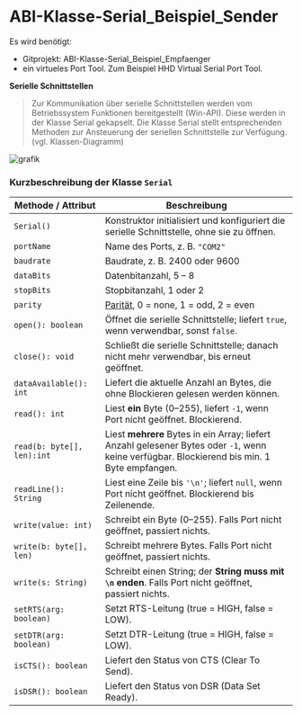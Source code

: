 # ABI-Klasse-Serial_Beispiel_Sender

Es wird benötigt:<br> 
- Gitprojekt: ABI-Klasse-Serial_Beispiel_Empfaenger<br>
- ein virtueles Port Tool. Zum Beispiel HHD Virtual Serial Port Tool.<br>

**Serielle Schnittstellen**
> Zur Kommunikation über serielle Schnittstellen werden vom
> Betriebssystem Funktionen bereitgestellt (Win-API). Diese werden in
> der Klasse Serial gekapselt. Die Klasse Serial stellt entsprechenden
> Methoden zur Ansteuerung der seriellen Schnittstelle zur Verfügung.
> (vgl. Klassen-Diagramm)

![grafik](https://user-images.githubusercontent.com/78038701/221399201-10c8095e-9b97-4f6f-94dc-dc90f0707711.png)

### Kurzbeschreibung der Klasse `Serial`

| Methode / Attribut        | Beschreibung |
|---------------------------|--------------|
| `Serial()`                | Konstruktor initialisiert und konfiguriert die serielle Schnittstelle, ohne sie zu öffnen. |
| `portName`                | Name des Ports, z. B. `"COM2"` |
| `baudrate`                | Baudrate, z. B. 2400 oder 9600 |
| `dataBits`                | Datenbitanzahl, 5 – 8 |
| `stopBits`                | Stopbitanzahl, 1 oder 2 |
| `parity`                  | [Parität](https://de.wikipedia.org/wiki/Parit%C3%A4tsbit), 0 = none, 1 = odd, 2 = even |
| `open(): boolean`         | Öffnet die serielle Schnittstelle; liefert `true`, wenn verwendbar, sonst `false`. |
| `close(): void`           | Schließt die serielle Schnittstelle; danach nicht mehr verwendbar, bis erneut geöffnet. |
| `dataAvailable(): int`    | Liefert die aktuelle Anzahl an Bytes, die ohne Blockieren gelesen werden können. |
| `read(): int`             | Liest **ein** Byte (0–255), liefert `-1`, wenn Port nicht geöffnet. Blockierend. |
| `read(b: byte[], len):int`| Liest **mehrere** Bytes in ein Array; liefert Anzahl gelesener Bytes oder `-1`, wenn keine verfügbar. Blockierend bis min. 1 Byte empfangen. |
| `readLine(): String`      | Liest eine Zeile bis `'\n'`; liefert `null`, wenn Port nicht geöffnet. Blockierend bis Zeilenende. |
| `write(value: int)`       | Schreibt ein Byte (0–255). Falls Port nicht geöffnet, passiert nichts. |
| `write(b: byte[], len)`   | Schreibt mehrere Bytes. Falls Port nicht geöffnet, passiert nichts. |
| `write(s: String)`        | Schreibt einen String; der **String muss mit `\n` enden**. Falls Port nicht geöffnet, passiert nichts. |
| `setRTS(arg: boolean)`    | Setzt RTS-Leitung (true = HIGH, false = LOW). |
| `setDTR(arg: boolean)`    | Setzt DTR-Leitung (true = HIGH, false = LOW). |
| `isCTS(): boolean`        | Liefert den Status von CTS (Clear To Send). |
| `isDSR(): boolean`        | Liefert den Status von DSR (Data Set Ready). |
